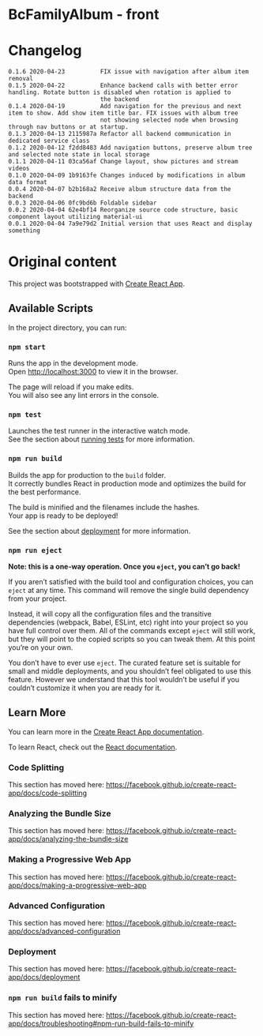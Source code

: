 # BcFamilyAlbum - front

# Changelog
```
0.1.6 2020-04-23          FIX issue with navigation after album item removal
0.1.5 2020-04-22          Enhance backend calls with better error handling. Rotate button is disabled when rotation is applied to 
                          the backend
0.1.4 2020-04-19          Add navigation for the previous and next item to show. Add show item title bar. FIX issues with album tree
                          not showing selected node when browsing through nav buttons or at startup.
0.1.3 2020-04-13 2115987a Refactor all backend communication in dedicated service class
0.1.2 2020-04-12 f2dd8483 Add navigation buttons, preserve album tree and selected note state in local storage
0.1.1 2020-04-11 03ca56af Change layout, show pictures and stream videos
0.1.0 2020-04-09 1b9163fe Changes induced by modifications in album data format
0.0.4 2020-04-07 b2b168a2 Receive album structure data from the backend
0.0.3 2020-04-06 0fc9bd6b Foldable sidebar
0.0.2 2020-04-04 62e4bf14 Reorganize source code structure, basic component layout utilizing material-ui
0.0.1 2020-04-04 7a9e79d2 Initial version that uses React and display something
```






# Original content
This project was bootstrapped with [Create React App](https://github.com/facebook/create-react-app).

## Available Scripts

In the project directory, you can run:

### `npm start`

Runs the app in the development mode.<br />
Open [http://localhost:3000](http://localhost:3000) to view it in the browser.

The page will reload if you make edits.<br />
You will also see any lint errors in the console.

### `npm test`

Launches the test runner in the interactive watch mode.<br />
See the section about [running tests](https://facebook.github.io/create-react-app/docs/running-tests) for more information.

### `npm run build`

Builds the app for production to the `build` folder.<br />
It correctly bundles React in production mode and optimizes the build for the best performance.

The build is minified and the filenames include the hashes.<br />
Your app is ready to be deployed!

See the section about [deployment](https://facebook.github.io/create-react-app/docs/deployment) for more information.

### `npm run eject`

**Note: this is a one-way operation. Once you `eject`, you can’t go back!**

If you aren’t satisfied with the build tool and configuration choices, you can `eject` at any time. This command will remove the single build dependency from your project.

Instead, it will copy all the configuration files and the transitive dependencies (webpack, Babel, ESLint, etc) right into your project so you have full control over them. All of the commands except `eject` will still work, but they will point to the copied scripts so you can tweak them. At this point you’re on your own.

You don’t have to ever use `eject`. The curated feature set is suitable for small and middle deployments, and you shouldn’t feel obligated to use this feature. However we understand that this tool wouldn’t be useful if you couldn’t customize it when you are ready for it.

## Learn More

You can learn more in the [Create React App documentation](https://facebook.github.io/create-react-app/docs/getting-started).

To learn React, check out the [React documentation](https://reactjs.org/).

### Code Splitting

This section has moved here: https://facebook.github.io/create-react-app/docs/code-splitting

### Analyzing the Bundle Size

This section has moved here: https://facebook.github.io/create-react-app/docs/analyzing-the-bundle-size

### Making a Progressive Web App

This section has moved here: https://facebook.github.io/create-react-app/docs/making-a-progressive-web-app

### Advanced Configuration

This section has moved here: https://facebook.github.io/create-react-app/docs/advanced-configuration

### Deployment

This section has moved here: https://facebook.github.io/create-react-app/docs/deployment

### `npm run build` fails to minify

This section has moved here: https://facebook.github.io/create-react-app/docs/troubleshooting#npm-run-build-fails-to-minify

